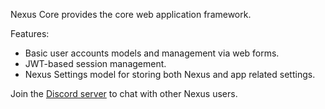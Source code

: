Nexus Core provides the core web application framework.

Features:
- Basic user accounts models and management via web forms.
- JWT-based session management.
- Nexus Settings model for storing both Nexus and app related settings.

Join the [Discord server](https://discord.gg/PcjVrSgTMj) to chat with other Nexus users.

